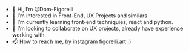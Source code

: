 - 👋 Hi, I’m @Dom-Figorelli
- 👀 I’m interested in Front-End, UX Projects and similars
- 🌱 I’m currently learning front-end techniquies, react and python.
- 💞️ I’m looking to collaborate on UX projects, already have experience working with.
- 📫 How to reach me, by instagram figorelli.art ;)

<!---
Dom-Figorelli/Dom-Figorelli is a ✨ special ✨ repository because its `README.md` (this file) appears on your GitHub profile.
You can click the Preview link to take a look at your changes.
--->
